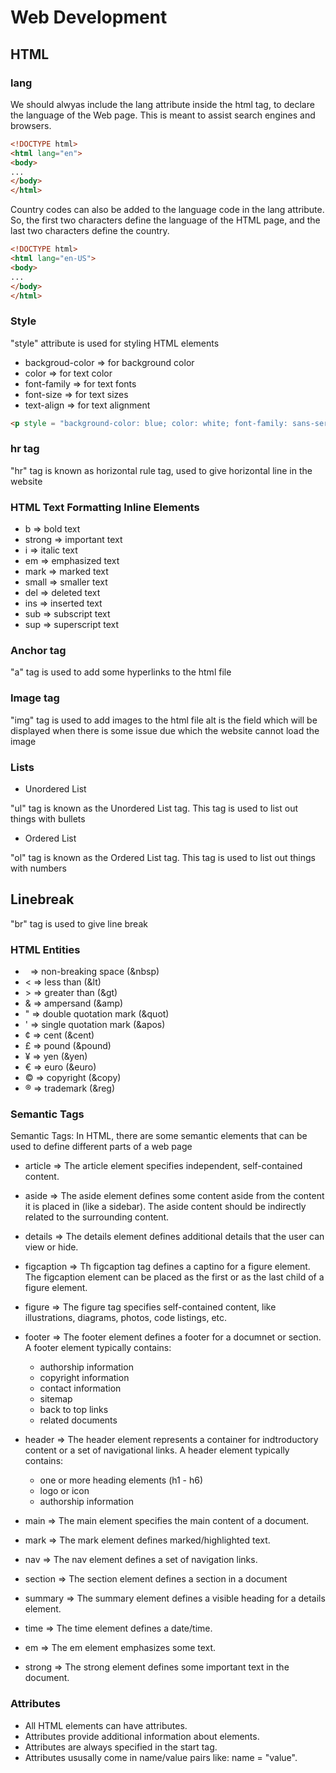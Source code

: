 # Web Development

## HTML

### lang

We should alwyas include the lang attribute inside the html tag, to declare the language of the Web page. This is meant to assist search engines and browsers.

```html
<!DOCTYPE html>
<html lang="en">
<body>
...
</body>
</html>
```

Country codes can also be added to the language code in the lang attribute. So, the first two characters define the language of the HTML page, and the last two characters define the country.

```html
<!DOCTYPE html>
<html lang="en-US">
<body>
...
</body>
</html>
```

### Style

"style" attribute is used for styling HTML elements

- backgroud-color => for background color
- color => for text color
- font-family => for text fonts
- font-size => for text sizes
- text-align => for text alignment

```html
<p style = "background-color: blue; color: white; font-family: sans-serif; font-size: 16px; text-align: center; ">Frontend</p>
```

### hr tag

"hr" tag is known as horizontal rule tag, used to give horizontal line in the website

### HTML Text Formatting Inline Elements

- b => bold text
- strong => important text
- i => italic text
- em => emphasized text
- mark => marked text
- small => smaller text
- del => deleted text
- ins => inserted text
- sub => subscript text
- sup => superscript text

### Anchor tag

"a" tag is used to add some hyperlinks to the html file

### Image tag

"img" tag is used to add images to the html file
alt is the field which will be displayed when there is some issue due which the website cannot load the image

### Lists

- Unordered List

"ul" tag is known as the Unordered List tag. This tag is used to list out things with bullets

- Ordered List

"ol" tag is known as the Ordered List tag. This tag is used to list out things with numbers

## Linebreak

"br" tag is used to give line break

### HTML Entities

- &nbsp; => non-breaking space (&nbsp)
- &lt; => less than (&lt)
- &gt; => greater than (&gt)
- &amp; => ampersand (&amp)
- &quot; => double quotation mark (&quot)
- &apos; => single quotation mark (&apos)
- &cent; => cent (&cent)
- &pound; => pound (&pound)
- &yen; => yen (&yen)
- &euro; => euro (&euro)
- &copy; => copyright (&copy)
- &reg; => trademark (&reg)

### Semantic Tags

Semantic Tags: In HTML, there are some semantic elements that can be used to define different parts of a web page

- article => The article element specifies independent, self-contained content.

- aside => The aside element defines some content aside from the content it is placed in (like a sidebar).
The aside content should be indirectly related to the surrounding content.

- details => The details element defines additional details that the user can view or hide.

- figcaption => Th figcaption tag defines a captino for a figure element. The figcaption element can be placed as the first or as the last child of a figure element.

- figure => The figure tag specifies self-contained content, like illustrations, diagrams, photos, code listings, etc.

- footer => The footer element defines a footer for a documnet or section.
A footer  element typically contains:
  - authorship information
  - copyright information
  - contact information
  - sitemap
  - back to top links
  - related documents

- header => The header element represents a container for indtroductory content or a set of navigational links.
A header element typically contains:
  - one or more heading elements (h1 - h6) 
  - logo or icon
  - authorship information

- main => The main element specifies the main content of a document.

- mark => The mark element defines marked/highlighted text.

- nav => The nav element defines a set of navigation links.

- section => The section element defines a section in a document

- summary => The summary element defines a visible heading for a details element.

- time => The time element defines a date/time.

- em => The em element emphasizes some text.

- strong => The strong element defines some important text in the document.

### Attributes

- All HTML elements can have attributes.
- Attributes provide additional information about elements.
- Attributes are always specified in the start tag.
- Attributes ususally come in name/value pairs like: name = "value".
